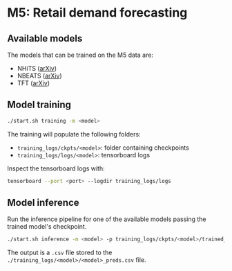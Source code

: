 # M5: Retail demand forecasting

## Available models

The models that can be trained on the M5 data are:

- NHiTS ([arXiv](https://arxiv.org/abs/2201.12886))
- NBEATS ([arXiv](https://arxiv.org/abs/1905.10437))
- TFT ([arXiv](https://arxiv.org/abs/1912.09363))

## Model training

```bash
./start.sh training -m <model>
```

The training will populate the following folders:

- `training_logs/ckpts/<model>`: folder containing checkpoints
- `training_logs/logs/<model>`: tensorboard logs

Inspect the tensorboard logs with:

```bash
tensorboard --port <port> --logdir training_logs/logs
```

## Model inference

Run the inference pipeline for one of the available models passing the trained
model's checkpoint.

```bash
./start.sh inference -m <model> -p training_logs/ckpts/<model>/trained_<model>.ckpt
```

The output is a `.csv` file stored to the
`./training_logs/<model>/<model>_preds.csv` file.
